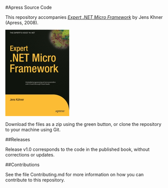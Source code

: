 #Apress Source Code

This repository accompanies [*Expert .NET Micro Framework*](http://www.apress.com/9781590599730) by Jens Khner (Apress, 2008).

[comment]: #cover
![Cover image](9781590599730.jpg)

Download the files as a zip using the green button, or clone the repository to your machine using Git.

##Releases

Release v1.0 corresponds to the code in the published book, without corrections or updates.

##Contributions

See the file Contributing.md for more information on how you can contribute to this repository.
